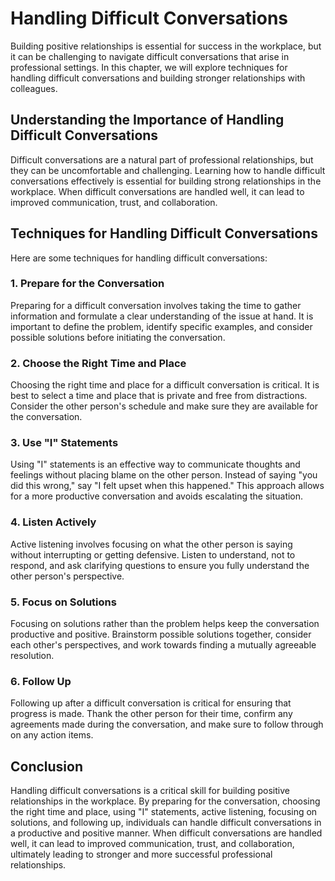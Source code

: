 # Handling Difficult Conversations

Building positive relationships is essential for success in the workplace, but it can be challenging to navigate difficult conversations that arise in professional settings. In this chapter, we will explore techniques for handling difficult conversations and building stronger relationships with colleagues.

## Understanding the Importance of Handling Difficult Conversations

Difficult conversations are a natural part of professional relationships, but they can be uncomfortable and challenging. Learning how to handle difficult conversations effectively is essential for building strong relationships in the workplace. When difficult conversations are handled well, it can lead to improved communication, trust, and collaboration.

## Techniques for Handling Difficult Conversations

Here are some techniques for handling difficult conversations:

### 1\. Prepare for the Conversation

Preparing for a difficult conversation involves taking the time to gather information and formulate a clear understanding of the issue at hand. It is important to define the problem, identify specific examples, and consider possible solutions before initiating the conversation.

### 2\. Choose the Right Time and Place

Choosing the right time and place for a difficult conversation is critical. It is best to select a time and place that is private and free from distractions. Consider the other person's schedule and make sure they are available for the conversation.

### 3\. Use "I" Statements

Using "I" statements is an effective way to communicate thoughts and feelings without placing blame on the other person. Instead of saying "you did this wrong," say "I felt upset when this happened." This approach allows for a more productive conversation and avoids escalating the situation.

### 4\. Listen Actively

Active listening involves focusing on what the other person is saying without interrupting or getting defensive. Listen to understand, not to respond, and ask clarifying questions to ensure you fully understand the other person's perspective.

### 5\. Focus on Solutions

Focusing on solutions rather than the problem helps keep the conversation productive and positive. Brainstorm possible solutions together, consider each other's perspectives, and work towards finding a mutually agreeable resolution.

### 6\. Follow Up

Following up after a difficult conversation is critical for ensuring that progress is made. Thank the other person for their time, confirm any agreements made during the conversation, and make sure to follow through on any action items.

## Conclusion

Handling difficult conversations is a critical skill for building positive relationships in the workplace. By preparing for the conversation, choosing the right time and place, using "I" statements, active listening, focusing on solutions, and following up, individuals can handle difficult conversations in a productive and positive manner. When difficult conversations are handled well, it can lead to improved communication, trust, and collaboration, ultimately leading to stronger and more successful professional relationships.
